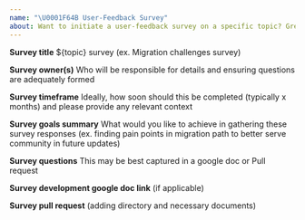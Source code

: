 ```yaml
---
name: "\U0001F64B User-Feedback Survey"
about: Want to initiate a user-feedback survey on a specific topic? Great! Use this issue template to gather all necessary details to get the ball rolling.
---
```


<!--
If you'd like to get feedback from the community on a topic, please create an issue with the below information and begin to craft the necessary questions in an accompanying document. Once you feel all the details are in place for the Foundation to execute the survey, please open a pull request using the User-Feedback Pull Request template. Thank you!
-->

**Survey title**
${topic} survey (ex. Migration challenges survey)

**Survey owner(s)**
Who will be responsible for details and ensuring questions are adequately formed

**Survey timeframe**
Ideally, how soon should this be completed (typically x months) and please provide any relevant context

**Survey goals summary**
What would you like to achieve in gathering these survey responses (ex. finding pain points in migration path to better serve community in future updates)

**Survey questions**
This may be best captured in a google doc or Pull request

**Survey development google doc link**
(if applicable)

**Survey pull request**
(adding directory and necessary documents)

